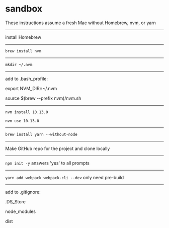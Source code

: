 # sandbox

These instructions assume a fresh Mac without Homebrew, nvm, or yarn

----------

install Homebrew

----------

`brew install nvm`

----------

`mkdir ~/.nvm`

----------

add to .bash_profile:

export NVM_DIR=~/.nvm

source $(brew --prefix nvm)/nvm.sh 

----------

`nvm install 10.13.0`

`nvm use 10.13.0`

----------

`brew install yarn --without-node`

----------

Make GitHub repo for the project and clone locally

----------

`npm init -y` answers 'yes' to all prompts

----------

`yarn add webpack webpack-cli --dev` only need pre-build

----------

add to .gitignore:

.DS_Store

node_modules

dist
